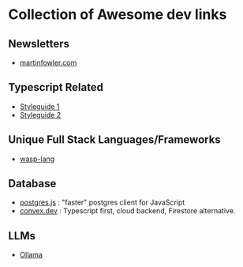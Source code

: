 # Collection of Awesome dev links

## Newsletters
- [martinfowler.com](https://martinfowler.com)

## Typescript Related
- [Styleguide 1](https://github.com/basarat/typescript-book/blob/master/docs/styleguide/styleguide.md)
- [Styleguide 2](https://mkosir.github.io/typescript-style-guide/)

## Unique Full Stack Languages/Frameworks
- [wasp-lang](https://wasp-lang.dev/)

## Database
- [postgres.js](https://github.com/porsager/postgres) : "faster" postgres client for JavaScript
- [convex.dev](https://www.convex.dev/) : Typescript first, cloud backend, Firestore alternative.

## LLMs
- [Ollama](https://github.com/jmorganca/ollama)
